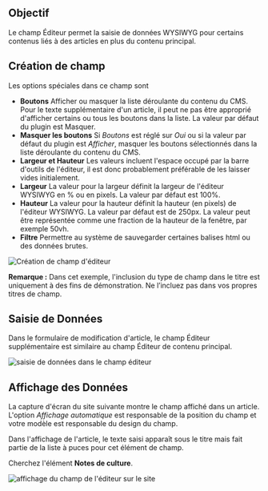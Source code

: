 <!-- Filename: J3.x:Adding_custom_fields/Editor_Field / Display title: Champ de l'Éditeur -->

## Objectif

Le champ Éditeur permet la saisie de données WYSIWYG pour certains contenus liés à des articles en plus du contenu principal.


## Création de champ

Les options spéciales dans ce champ sont

- **Boutons** Afficher ou masquer la liste déroulante du contenu du CMS. Pour le texte supplémentaire d'un article, il peut ne pas être approprié d'afficher certains ou tous les boutons dans la liste. La valeur par défaut du plugin est Masquer.
- **Masquer les boutons** Si *Boutons* est réglé sur *Oui* ou si la valeur par défaut du plugin est *Afficher*, masquer les boutons sélectionnés dans la liste déroulante du contenu du CMS.
- **Largeur et Hauteur** Les valeurs incluent l'espace occupé par la barre d'outils de l'éditeur, il est donc probablement préférable de les laisser vides initialement.
- **Largeur** La valeur pour la largeur définit la largeur de l'éditeur WYSIWYG en % ou en pixels. La valeur par défaut est 100%.
- **Hauteur** La valeur pour la hauteur définit la hauteur (en pixels) de l'éditeur WYSIWYG. La valeur par défaut est de 250px. La valeur peut être représentée comme une fraction de la hauteur de la fenêtre, par exemple 50vh.
- **Filtre** Permettre au système de sauvegarder certaines balises html ou des données brutes.

![Création de champ d'éditeur](../../../en/images/fields/fields-editor-edit.png)

**Remarque :** Dans cet exemple, l'inclusion du type de champ dans le titre est uniquement à des fins de démonstration. Ne l’incluez pas dans vos propres titres de champ.

## Saisie de Données

Dans le formulaire de modification d'article, le champ Éditeur supplémentaire est similaire au champ Éditeur de contenu principal.

![saisie de données dans le champ éditeur](../../../en/images/fields/fields-editor-data-entry.png)

## Affichage des Données

La capture d'écran du site suivante montre le champ affiché dans un article. L'option *Affichage automatique* est responsable de la position du champ et votre modèle est responsable du design du champ.

Dans l'affichage de l'article, le texte saisi apparaît sous le titre mais fait partie de la liste à puces pour cet élément de champ.

Cherchez l'élément **Notes de culture**.

![affichage du champ de l'éditeur sur le site](../../../en/images/fields/fields-editor-site.png)

